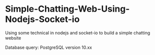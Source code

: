 # Simple-Chatting-Web-Using-Nodejs-Socket-io
Using some technical in nodejs and socket-io to build a simple chatting website

Database query: PostgreSQL version 10.xx
